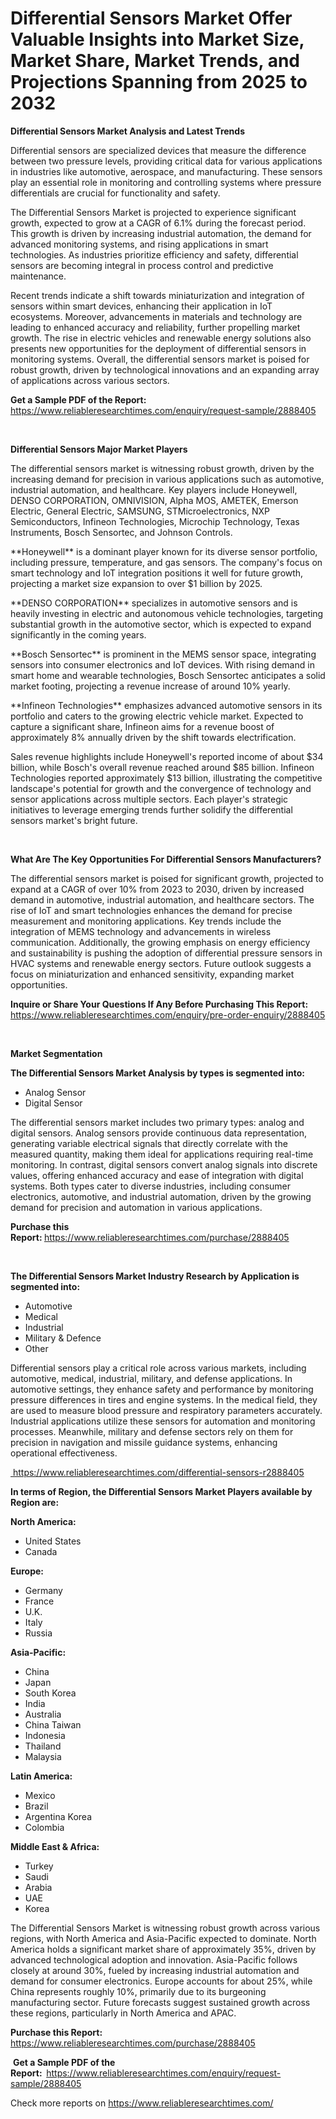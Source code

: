 <p><h1>Differential Sensors Market Offer Valuable Insights into Market Size, Market Share, Market Trends, and Projections Spanning from 2025 to 2032</h1></p><p><strong>Differential Sensors Market Analysis and Latest Trends</strong></p>
<p><p>Differential sensors are specialized devices that measure the difference between two pressure levels, providing critical data for various applications in industries like automotive, aerospace, and manufacturing. These sensors play an essential role in monitoring and controlling systems where pressure differentials are crucial for functionality and safety.</p><p>The Differential Sensors Market is projected to experience significant growth, expected to grow at a CAGR of 6.1% during the forecast period. This growth is driven by increasing industrial automation, the demand for advanced monitoring systems, and rising applications in smart technologies. As industries prioritize efficiency and safety, differential sensors are becoming integral in process control and predictive maintenance.</p><p>Recent trends indicate a shift towards miniaturization and integration of sensors within smart devices, enhancing their application in IoT ecosystems. Moreover, advancements in materials and technology are leading to enhanced accuracy and reliability, further propelling market growth. The rise in electric vehicles and renewable energy solutions also presents new opportunities for the deployment of differential sensors in monitoring systems. Overall, the differential sensors market is poised for robust growth, driven by technological innovations and an expanding array of applications across various sectors.</p></p>
<p><strong>Get a Sample PDF of the Report:&nbsp;</strong> <a href="https://www.reliableresearchtimes.com/enquiry/request-sample/2888405?utm_campaign=3297&utm_medium=2&utm_source=Github&utm_content=ia&utm_term=14032025&utm_id=differential-sensors">https://www.reliableresearchtimes.com/enquiry/request-sample/2888405</a></p>
<p>&nbsp;</p>
<p><strong>Differential Sensors Major Market Players</strong></p>
<p><p>The differential sensors market is witnessing robust growth, driven by the increasing demand for precision in various applications such as automotive, industrial automation, and healthcare. Key players include Honeywell, DENSO CORPORATION, OMNIVISION, Alpha MOS, AMETEK, Emerson Electric, General Electric, SAMSUNG, STMicroelectronics, NXP Semiconductors, Infineon Technologies, Microchip Technology, Texas Instruments, Bosch Sensortec, and Johnson Controls.</p><p>**Honeywell** is a dominant player known for its diverse sensor portfolio, including pressure, temperature, and gas sensors. The company's focus on smart technology and IoT integration positions it well for future growth, projecting a market size expansion to over $1 billion by 2025.</p><p>**DENSO CORPORATION** specializes in automotive sensors and is heavily investing in electric and autonomous vehicle technologies, targeting substantial growth in the automotive sector, which is expected to expand significantly in the coming years.</p><p>**Bosch Sensortec** is prominent in the MEMS sensor space, integrating sensors into consumer electronics and IoT devices. With rising demand in smart home and wearable technologies, Bosch Sensortec anticipates a solid market footing, projecting a revenue increase of around 10% yearly.</p><p>**Infineon Technologies** emphasizes advanced automotive sensors in its portfolio and caters to the growing electric vehicle market. Expected to capture a significant share, Infineon aims for a revenue boost of approximately 8% annually driven by the shift towards electrification.</p><p>Sales revenue highlights include Honeywell's reported income of about $34 billion, while Bosch's overall revenue reached around $85 billion. Infineon Technologies reported approximately $13 billion, illustrating the competitive landscape's potential for growth and the convergence of technology and sensor applications across multiple sectors. Each player's strategic initiatives to leverage emerging trends further solidify the differential sensors market's bright future.</p></p>
<p>&nbsp;</p>
<p><strong>What Are The Key Opportunities For Differential Sensors Manufacturers?</strong></p>
<p><p>The differential sensors market is poised for significant growth, projected to expand at a CAGR of over 10% from 2023 to 2030, driven by increased demand in automotive, industrial automation, and healthcare sectors. The rise of IoT and smart technologies enhances the demand for precise measurement and monitoring applications. Key trends include the integration of MEMS technology and advancements in wireless communication. Additionally, the growing emphasis on energy efficiency and sustainability is pushing the adoption of differential pressure sensors in HVAC systems and renewable energy sectors. Future outlook suggests a focus on miniaturization and enhanced sensitivity, expanding market opportunities.</p></p>
<p><strong>Inquire or Share Your Questions If Any Before Purchasing This Report:</strong> <a href="https://www.reliableresearchtimes.com/enquiry/pre-order-enquiry/2888405?utm_campaign=3297&utm_medium=2&utm_source=Github&utm_content=ia&utm_term=14032025&utm_id=differential-sensors">https://www.reliableresearchtimes.com/enquiry/pre-order-enquiry/2888405</a></p>
<p>&nbsp;</p>
<p><strong>Market Segmentation</strong></p>
<p><strong>The Differential Sensors Market Analysis by types is segmented into:</strong></p>
<p><ul><li>Analog Sensor</li><li>Digital Sensor</li></ul></p>
<p><p>The differential sensors market includes two primary types: analog and digital sensors. Analog sensors provide continuous data representation, generating variable electrical signals that directly correlate with the measured quantity, making them ideal for applications requiring real-time monitoring. In contrast, digital sensors convert analog signals into discrete values, offering enhanced accuracy and ease of integration with digital systems. Both types cater to diverse industries, including consumer electronics, automotive, and industrial automation, driven by the growing demand for precision and automation in various applications.</p></p>
<p><strong>Purchase this Report:&nbsp;</strong><a href="https://www.reliableresearchtimes.com/purchase/2888405?utm_campaign=3297&utm_medium=2&utm_source=Github&utm_content=ia&utm_term=14032025&utm_id=differential-sensors">https://www.reliableresearchtimes.com/purchase/2888405</a></p>
<p>&nbsp;</p>
<p><strong>The Differential Sensors Market Industry Research by Application is segmented into:</strong></p>
<p><ul><li>Automotive</li><li>Medical</li><li>Industrial</li><li>Military & Defence</li><li>Other</li></ul></p>
<p><p>Differential sensors play a critical role across various markets, including automotive, medical, industrial, military, and defense applications. In automotive settings, they enhance safety and performance by monitoring pressure differences in tires and engine systems. In the medical field, they are used to measure blood pressure and respiratory parameters accurately. Industrial applications utilize these sensors for automation and monitoring processes. Meanwhile, military and defense sectors rely on them for precision in navigation and missile guidance systems, enhancing operational effectiveness.</p></p>
<p><a href="https://www.reliableresearchtimes.com/differential-sensors-r2888405?utm_campaign=3297&utm_medium=2&utm_source=Github&utm_content=ia&utm_term=14032025&utm_id=differential-sensors">&nbsp;https://www.reliableresearchtimes.com/differential-sensors-r2888405</a></p>
<p><strong>In terms of Region, the Differential Sensors Market Players available by Region are:</strong></p>
<p>
    <p> <strong> North America: </strong>
        <ul>
            <li>United States</li>
            <li>Canada</li>
        </ul>
        </p> 
    <p> <strong> Europe: </strong>
        <ul>
            <li>Germany</li>
            <li>France</li>
            <li>U.K.</li>
            <li>Italy</li>
            <li>Russia</li>
        </ul>
        </p> 
    <p> <strong> Asia-Pacific: </strong>
        <ul>
            <li>China</li>
            <li>Japan</li>
            <li>South Korea</li>
            <li>India</li>
            <li>Australia</li>
            <li>China Taiwan</li>
            <li>Indonesia</li>
            <li>Thailand</li>
            <li>Malaysia</li>
        </ul>
        </p> 
    <p> <strong> Latin America: </strong>
        <ul>
            <li>Mexico</li>
            <li>Brazil</li>
            <li>Argentina Korea</li>
            <li>Colombia</li>
        </ul>
        </p> 
    <p> <strong> Middle East & Africa: </strong>
        <ul>
            <li>Turkey</li>
            <li>Saudi</li>
            <li>Arabia</li>
            <li>UAE</li>
            <li>Korea</li>
        </ul>
    </p>
    </p>
<p><p>The Differential Sensors Market is witnessing robust growth across various regions, with North America and Asia-Pacific expected to dominate. North America holds a significant market share of approximately 35%, driven by advanced technological adoption and innovation. Asia-Pacific follows closely at around 30%, fueled by increasing industrial automation and demand for consumer electronics. Europe accounts for about 25%, while China represents roughly 10%, primarily due to its burgeoning manufacturing sector. Future forecasts suggest sustained growth across these regions, particularly in North America and APAC.</p></p>
<p><strong>Purchase this Report: </strong><a href="https://www.reliableresearchtimes.com/purchase/2888405?utm_campaign=3297&utm_medium=2&utm_source=Github&utm_content=ia&utm_term=14032025&utm_id=differential-sensors">https://www.reliableresearchtimes.com/purchase/2888405</a></p>
<p>&nbsp;<strong>Get a Sample PDF of the Report:&nbsp;&nbsp;</strong><a href="https://www.reliableresearchtimes.com/enquiry/request-sample/2888405?utm_campaign=3297&utm_medium=2&utm_source=Github&utm_content=ia&utm_term=14032025&utm_id=differential-sensors">https://www.reliableresearchtimes.com/enquiry/request-sample/2888405</a></p>
<p><strong></strong></p>
<p>Check more reports on <a href="https://www.reliableresearchtimes.com/?utm_campaign=3297&utm_medium=2&utm_source=Github&utm_content=ia&utm_term=14032025&utm_id=differential-sensors">https://www.reliableresearchtimes.com/</a></p>